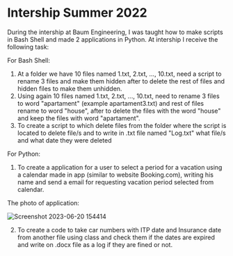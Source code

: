 # Intership Summer 2022

During the intership at Baum Engineering, I was taught how to make scripts in Bash Shell and made 2 applications in Python.
At intership I receive the following task:

For Bash Shell:
1. At a folder we have 10 files named 1.txt, 2.txt, ..., 10.txt, need a script to rename 3 files and make them hidden after to delete the rest of files and hidden files to make them unhidden.
2. Using again 10 files named 1.txt, 2.txt, ..., 10.txt, need to rename 3 files to word "apartament" (example apartament3.txt) and rest of files rename to word "house", after to delete the files with the word "house" and keep the files with word "apartament".
3. To create a script to which delete files from the folder where the script is located to delete file/s and to write in .txt file named "Log.txt" what file/s and what date they were deleted

For Python:
1. To create a application for a user to select a period for a vacation using a calendar made in app (similar to website Booking.com), writing his name and send a email for requesting vacation period selected from calendar.

The photo of application:

![Screenshot 2023-06-20 154414](https://github.com/Cristian-UTD/Intership-Summer-2022/assets/108021735/b2005cc4-64f0-4ef4-95fc-647c25f5a592)

2. To create a code to take car numbers with ITP date and Insurance date from another file using class and check them if the dates are expired and write on .docx file as a log if they are fined or not.
